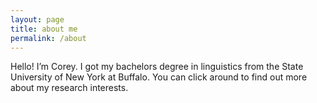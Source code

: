 ```yaml
---
layout: page
title: about me
permalink: /about
---
```


Hello! I’m Corey. I got my bachelors degree in linguistics from the State University of New York at Buffalo. You can click around to find out more about my research interests.
